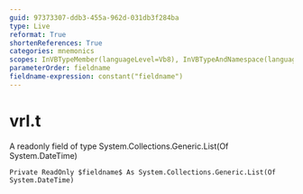 ```yaml
---
guid: 97373307-ddb3-455a-962d-031db3f284ba
type: Live
reformat: True
shortenReferences: True
categories: mnemonics
scopes: InVBTypeMember(languageLevel=Vb8), InVBTypeAndNamespace(languageLevel=Vb8)
parameterOrder: fieldname
fieldname-expression: constant("fieldname")
---
```


# vrl.t

A readonly field of type System.Collections.Generic.List(Of System.DateTime)

```
Private ReadOnly $fieldname$ As System.Collections.Generic.List(Of System.DateTime)
```
